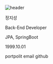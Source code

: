 ![header](https://capsule-render.vercel.app/api?type=waving&color=_#A9CBD7&height=200&section=header&text=zzzzseong&fontSize=90)

정지성 

Back-End Developer

JPA, SpringBoot

1999.10.01

portpolit
email
github


<!--
**zzzzseong/zzzzseong** is a ✨ _special_ ✨ repository because its `README.md` (this file) appears on your GitHub profile.

Here are some ideas to get you started:

- 🔭 I’m currently working on ...
- 🌱 I’m currently learning ...
- 👯 I’m looking to collaborate on ...
- 🤔 I’m looking for help with ...
- 💬 Ask me about ...
- 📫 How to reach me: ...
- 😄 Pronouns: ...
- ⚡ Fun fact: ...
-->
